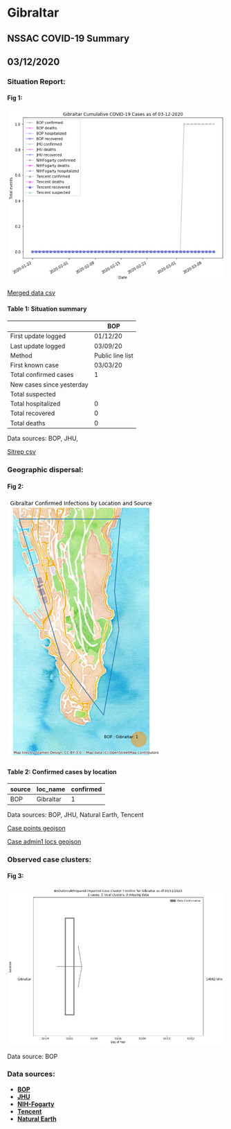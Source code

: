# Gibraltar
## NSSAC COVID-19 Summary
## 03/12/2020



### Situation Report:
#### Fig 1:
![Gibraltar cases](../merged_histories/Gibraltar_merged_histories.png)

[Merged data csv](https://github.com/SchlittDataSci/SchlittDataSci.github.io/blob/master/data/tables/Gibraltar_merged_daily.csv)

#### Table 1: Situation summary


|                           | BOP              |
|---------------------------|------------------|
| First update logged       | 01/12/20         |
| Last update logged        | 03/09/20         |
| Method                    | Public line list |
| First known case          | 03/03/20         |
| Total confirmed cases     | 1                |
| New cases since yesterday |                  |
| Total suspected           |                  |
| Total hospitalized        | 0                |
| Total recovered           | 0                |
| Total deaths              | 0                |

Data sources: BOP, JHU, 


[Sitrep csv](https://github.com/SchlittDataSci/SchlittDataSci.github.io/blob/master/data/tables/Gibraltar_sitrep.csv)

### Geographic dispersal:
#### Fig 2:
![Gibraltar mapped](../case_locs/Gibraltar_case_locs.png)

#### Table 2: Confirmed cases by location


| source   | loc_name   |   confirmed |
|----------|------------|-------------|
| BOP      | Gibraltar  |           1 |

Data sources: BOP, JHU, Natural Earth, Tencent


[Case points geojson](https://github.com/SchlittDataSci/SchlittDataSci.github.io/blob/master/data/shapes/Gibraltar_case_locs.geojson)

[Case admin1 locs geojson](https://github.com/SchlittDataSci/SchlittDataSci.github.io/blob/master/data/shapes/Gibraltar_admin1_locs.geojson)

### Observed case clusters:
#### Fig 3:
![Gibraltar cases](../cluster_analysis/Gibraltar_imported_cases_BOP.png)



Data source: BOP


### Data sources:
* **[BOP](https://github.com/beoutbreakprepared/nCoV2019)**
* **[JHU](https://github.com/CSSEGISandData/COVID-19)** 
* **[NIH-Fogarty](https://docs.google.com/spreadsheets/d/1jS24DjSPVWa4iuxuD4OAXrE3QeI8c9BC1hSlqr-NMiU/edit#gid=1187587451)** 
* **[Tencent](https://news.qq.com/zt2020/page/feiyan.htm)**
* **[Natural Earth](https://www.naturalearthdata.com/forums/forum/natural-earth-map-data/cultural-vectors/admin-1-states-provinces-and-their-boundaries/)**

<!-- Global site tag (gtag.js) - Google Analytics -->
<script async src="https://www.googletagmanager.com/gtag/js?id=UA-158816269-1"></script>
<script>
  window.dataLayer = window.dataLayer || [];
  function gtag(){dataLayer.push(arguments);}
  gtag('js', new Date());

  gtag('config', 'UA-158816269-1');
</script>